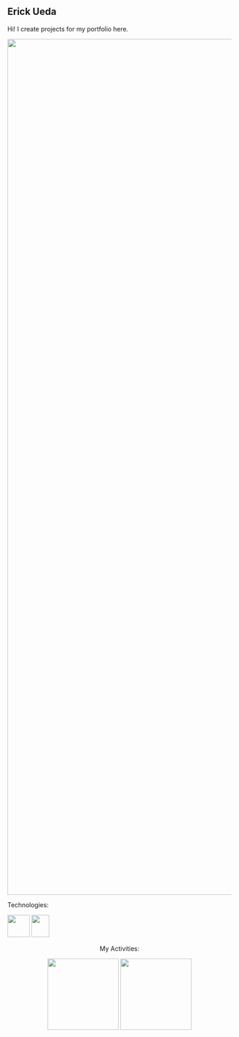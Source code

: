 ## Erick Ueda
Hi!
I create projects for my portfolio here.

<p align="center">
  <img src="https://www.fiap.com.br/wp-content/themes/fiap2016/images/sharing/fiap.png" width="1920">
</p>

Technologies:

<img src="https://upload.wikimedia.org/wikipedia/commons/thumb/6/61/HTML5_logo_and_wordmark.svg/640px-HTML5_logo_and_wordmark.svg.png" width="50" height="50"/> <img src="https://upload.wikimedia.org/wikipedia/commons/thumb/b/bd/Logo_C_sharp.svg/1200px-Logo_C_sharp.svg.png" width="40" height="50"/>

<p align="center">
          My Activities:
</p>

<p align="center">
          <a>
                    <img loading="lazy" height="160em" src="https://github-readme-stats.vercel.app/api?username=erickuedacavalcante&show_icons=true&theme=tokyonight"&include_all_commits=true&count_private=true"/>
                    <img loading="lazy" height="160em" src="https://github-readme-stats.vercel.app/api/top-langs/?username=erickuedacavalcante&layout=compact&langs_count=7&theme=tokyonight"/>
          </a>
</p>

<!--
**erickuedacavalcante/erickuedacavalcante** is a ✨ _special_ ✨ repository because its `README.md` (this file) appears on your GitHub profile.
